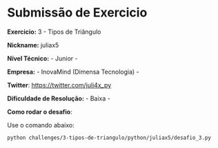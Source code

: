 # Submissão de Exercicio

**Exercicio:** 3 - Tipos de Triângulo

**Nickname:** juliax5

**Nível Técnico:** - Junior -

**Empresa:** - InovaMind (Dimensa Tecnologia) -

**Twitter**: https://twitter.com/juli4x_py

**Dificuldade de Resolução:** - Baixa -

**Como rodar o desafio**: 

Use o comando abaixo: 
```bash
python challenges/3-tipos-de-triangulo/python/juliax5/desafio_3.py
```

